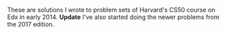 These are solutions I wrote to problem sets of Harvard's CS50 course on Edx in early 2014.
**Update** I've also started doing the newer problems from the 2017 edition.